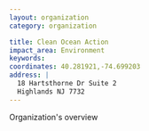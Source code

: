 ```yaml
---
layout: organization
category: organization

title: Clean Ocean Action
impact_area: Environment
keywords: 
coordinates: 40.281921,-74.699203
address: |
  18 Hartsthorne Dr Suite 2
  Highlands NJ 7732
---
```

Organization's overview
